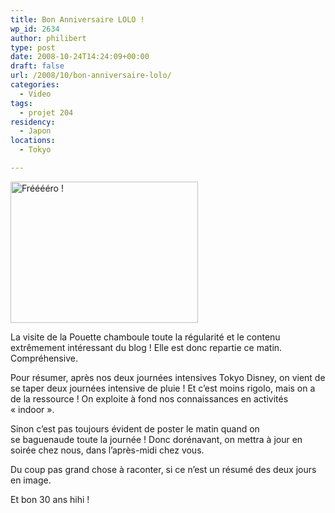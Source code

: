 ```yaml
---
title: Bon Anniversaire LOLO !
wp_id: 2634
author: philibert
type: post
date: 2008-10-24T14:24:09+00:00
draft: false
url: /2008/10/bon-anniversaire-lolo/
categories:
  - Video
tags:
  - projet 204
residency:
  - Japon
locations:
  - Tokyo

---
```

[<img class="size-medium wp-image-458 alignright" title="img_4029" src="http://benmerde.com/wp-content/uploads/img_4029-300x226.jpg" alt="Frééééro !" width="300" height="226" />][1]

La visite de la Pouette chamboule toute la régularité et le contenu extrêmement intéressant du blog ! Elle est donc repartie ce matin. Compréhensive.

Pour résumer, après nos deux journées intensives Tokyo Disney, on vient de se taper deux journées intensive de pluie ! Et c&rsquo;est moins rigolo, mais on a de la ressource ! On exploite à fond nos connaissances en activités « indoor ».

Sinon c&rsquo;est pas toujours évident de poster le matin quand on se baguenaude toute la journée ! Donc dorénavant, on mettra à jour en soirée chez nous, dans l&rsquo;après-midi chez vous.

Du coup pas grand chose à raconter, si ce n&rsquo;est un résumé des deux jours en image.



Et bon 30 ans hihi !

 [1]: http://benmerde.com/wp-content/uploads/img_4029.jpg